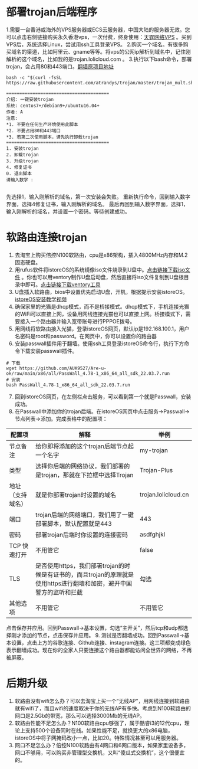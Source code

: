 # 部署trojan后端程序
1.需要一台香港或海外的VPS服务器或ECS云服务器，中国大陆的服务器无效。您可以点击右侧链接购买永久香港vps，一次付费，终身使用：[天霆网络VPS](https://www.idc35.com/cloud/hktehui) 。买到VPS后，系统选择Linux，尝试用ssh工具登录VPS。
2.购买一个域名。有很多购买域名的渠道，比如阿里云、gname等等。将vps的公网ip解析到域名中，记住刚解析的这个域名，比如我的是trojan.lolicloud.com 。
3.执行以下bash命令，部署trojan，会占用80和443端口。[翻墙原项目地址](https://github.com/Alvin9999/new-pac/)

```
bash -c "$(curl -fsSL https://raw.githubusercontent.com/atrandys/trojan/master/trojan_mult.sh)"

=======================================
介绍: 一键安装trojan
系统: centos7+/debian9+/ubuntu16.04+
作者: A
注意:
*1. 不要在任何生产环境使用此脚本
*2. 不要占用80和443端口
*3. 若第二次使用脚本，请先执行卸载trojan
=======================================
1. 安装trojan
2. 卸载trojan
3. 升级trojan
4. 修复证书
0. 退出脚本
请输入数字 :  


```
先选择1，输入刚解析的域名，第一次安装会失败。
重新执行命令，回到输入数字界面，选择4修复证书，输入刚解析的域名。
最后再回到输入数字界面，选择1，输入刚解析的域名，并设置一个密码。等待创建成功。

# 软路由连接trojan
1. 去淘宝上购买倍控N100软路由，cpu是x86架构，插入4800MHz内存和M.2固态硬盘。
2. 用rufus软件将istoreOS的系统镜像iso文件烧录到U盘中。[点击链接下载iso文件](https://fw.koolcenter.com/iStoreOS/x86_64_efi/) 。你也可以用ventory制作U盘启动盘，然后直接将iso文件复制到U盘根目录中即可。[点击链接下载ventory工具](https://www.ventoy.net/cn/download.html)
3. U盘插入软路由，bios中设置优先启动U盘，开机，根据提示安装istoreOS。[istoreOS安装教学视频](https://www.bilibili.com/video/BV1qz4y1n7pu/?share_source=copy_web&vd_source=4cee0005e63af504f1a4e5f79e975468)
4. 确保家里的光猫是dhcp模式，而不是桥接模式。dhcp模式下，手机连接光猫的WiFi可以直接上网，设备用网线连接光猫也可以直接上网。桥接模式下，需要接入一个路由器并输入宽带账号进行PPPOE拨号。
5. 用网线将软路由接入光猫，登录istoreOS网页，默认ip是192.168.100.1，用户名密码是root和password。在网页中，你可以设置你的路由器
6. 安装passwall插件用于翻墙。使用ssh工具登录istoreOS命令行，执行下方命令下载安装passwall插件。
```
# 下载
wget https://github.com/AUK9527/Are-u-ok/raw/main/x86/all/PassWall_4.78-1_x86_64_all_sdk_22.03.7.run
# 安装
bash PassWall_4.78-1_x86_64_all_sdk_22.03.7.run
```
7. 回到istoreOS网页，在左侧栏点击服务，可以看到第一个就是Passwall，安装成功。
8. 在Passwall中添加你的trojan后端。在istoreOS网页中点击服务->Passwall->节点列表->添加。完成表格中的配置项：

|配置项|解释|举例|
|-|-|-|
|节点备注|给你即将添加的这个trojan后端节点起一个名字|my-trojan|
|类型|选择你后端的网络协议，我们部署的是trojan，那就在下拉框中选择Trojan|Trojan-Plus|
|地址（支持域名）|就是你部署trojan时设置的域名|trojan.lolicloud.cn|
|端口|trojan后端的网络端口，我们用了一键部署脚本，默认配置就是443|443|
|密码|部署trojan后端时你设置的连接密码|asdfghjkl|
|TCP 快速打开|不用管它|false|
|TLS|是否使用https，我们部署trojan的时候是有证书的，而且trojan的原理就是使用https进行翻墙和加密，避开中国警方的监听和拦截|勾选|
|其他选项|不用管它|不用管它|

点击保存并应用。回到Passwall->基本设置，勾选“主开关”，然后tcp和udp都选择刚才添加的节点，点击保存并应用。
9. 测试是否翻墙成功。回到Passwall->基本设置，点击上方的谷歌连接、Github连接、instagram连接。这三项都变成绿色表示翻墙成功。现在你的全家人只要连接这个路由器都能访问全世界的网络，不再被屏蔽。


# 后期升级
1. 软路由没有wifi怎么办？可以去淘宝上买一个“无线AP”，用网线连接到软路由就有wifi了，而且wifi的速度取决于你的无线AP有多快。考虑到N100软路由的网口是2.5Gb的带宽，那么可以选择3000Mb的无线AP。
2. 软路由性能不足怎么办？N100软路由cpu够强了，属于酷睿i3的12代cpu，理论上支持500个设备同时在线。如果性能不足，就换更大的x86电脑，istoreOS中将子网掩码改小一点，比如20。特殊情况甚至可以用服务器。
3. 网口不足怎么办？倍控N100软路由有4网口和6网口版本，如果家里设备多，网口不够用，可以购买非管理型交换机，又叫“傻瓜式交换机”，这个很便宜的。
